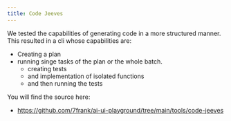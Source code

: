 ```yaml
---
title: Code Jeeves
---
```


We tested the capabilities of generating code in a more structured manner.
This resulted in a cli whose capabilities are:
- Creating a plan
- running singe tasks of the plan or the whole batch. 
    - creating tests
    - and implementation of isolated functions 
    - and then running the tests 

You will find the source here:
- https://github.com/7frank/ai-ui-playground/tree/main/tools/code-jeeves